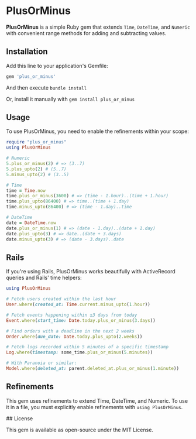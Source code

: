 # PlusOrMinus

**PlusOrMinus** is a simple Ruby gem that extends `Time`, `DateTime`, and `Numeric` with convenient range methods for adding and subtracting values.

## Installation

Add this line to your application's Gemfile:

```ruby
gem 'plus_or_minus'
```

And then execute `bundle install`

Or, install it manually with `gem install plus_or_minus`

## Usage

To use PlusOrMinus, you need to enable the refinements within your scope:

```ruby
require "plus_or_minus"
using PlusOrMinus

# Numeric
5.plus_or_minus(2) # => (3..7)
5.plus_upto(2) # (5..7)
5.minus_upto(2) # (3..5)

# Time
time = Time.now
time.plus_or_minus(3600) # => (time - 1.hour)..(time + 1.hour)
time.plus_upto(86400) # => time..(time + 1.day)
time.minus_upto(86400) # => (time - 1.day)..time

# DateTime
date = DateTime.now
date.plus_or_minus(1) # => (date - 1.day)..(date + 1.day)
date.plus_upto(3) # => date..(date + 3.days)
date.minus_upto(3) # => (date - 3.days)..date
```

## Rails

If you're using Rails, PlusOrMinus works beautifully with ActiveRecord queries and Rails' time helpers:

```ruby
using PlusOrMinus

# Fetch users created within the last hour
User.where(created_at: Time.current.minus_upto(1.hour))

# Fetch events happening within ±3 days from today
Event.where(start_time: Date.today.plus_or_minus(3.days))

# Find orders with a deadline in the next 2 weeks
Order.where(due_date: Date.today.plus_upto(2.weeks))

# Fetch logs recorded within 5 minutes of a specific timestamp
Log.where(timestamp: some_time.plus_or_minus(5.minutes))

# With Paranoia or similar:
Model.where(deleted_at: parent.deleted_at.plus_or_minus(1.minute))
```

## Refinements

This gem uses refinements to extend Time, DateTime, and Numeric. To use it in a file, you must explicitly enable refinements with `using PlusOrMinus`.

## License

This gem is available as open-source under the MIT License.

